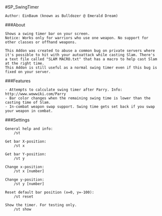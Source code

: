 
#SP_SwingTimer

	Author: EinBaum (known as Bulldozer @ Emerald Dream)

###About

	Shows a swing timer bar on your screen.
	Notice: Works only for warriors who use one weapon. No support for other classes or offhand weapons.

	This Addon was created to abuse a common bug on private servers where it's possible to hit with your autoattack while casting Slam. There's a text file called "SLAM MACRO.txt" that has a macro to help cast Slam at the right time.
	This Addon is still useful as a normal swing timer even if this bug is fixed on your server.

###Features

	- Attempts to calculate swing timer after Parry. Info: http://www.wowwiki.com/Parry
	- Bar color changes when the remaining swing time is lower than the casting time of Slam.
	- In-combat weapon swap support. Swing time gets set back if you swap your weapon in combat.

###Settings

	General help and info:
		/st

	Get bar X-position:
		/st x

	Get bar Y-position:
		/st y

	Change x-position:
		/st x [number]

	Change y-position:
		/st y [number]

	Reset default bar position (x=0, y=-100):
		/st reset

	Show the timer. For testing only.
		/st show